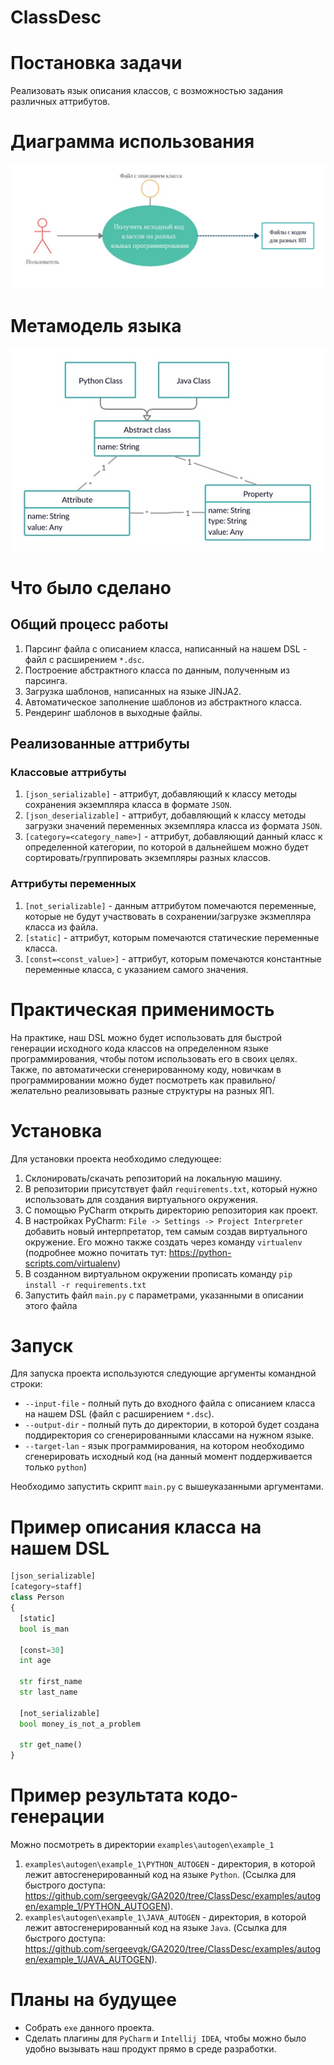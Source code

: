 # ClassDesc
# Постановка задачи  
Реализовать язык описания классов, с возможностью задания различных аттрибутов.

# Диаграмма использования  
![Диаграмма использования](pics/using_diagram.jpg)  
# Метамодель языка  
![Метамодель](pics/metamodel.jpg)  

# Что было сделано
## Общий процесс работы
1. Парсинг файла с описанием класса, написанный на нашем DSL - файл с расширением `*.dsc`.
2. Построение абстрактного класса по данным, полученным из парсинга.
3. Загрузка шаблонов, написанных на языке JINJA2.
4. Автоматическое заполнение шаблонов из абстрактного класса. 
5. Рендеринг шаблонов в выходные файлы.

## Реализованные аттрибуты
### Классовые аттрибуты 
1. `[json_serializable]` - аттрибут, добавляющий к классу методы сохранения экземпляра класса в формате `JSON`.
2. `[json_deserializable]` - аттрибут, добавляющий к классу методы загрузки значений переменных экземпляра класса из формата `JSON`.
3. `[category=<category_name>]` - аттрибут, добавляющий данный класс к определенной категории, по которой в дальнейшем можно будет сортировать/группировать экземпляры разных классов.

### Аттрибуты переменных
1. `[not_serializable]` - данным аттрибутом помечаются переменные, которые не будут участвовать в сохранении/загрузке экзмепляра класса из файла.
2. `[static]` - аттрибут, которым помечаются статические переменные класса.
3. `[const=<const_value>]` - аттрибут, которым помечаются константные переменные класса, с указанием самого значения.

# Практическая применимость
На практике, наш DSL можно будет использовать для быстрой генерации исходного кода классов на определенном языке программирования, чтобы потом использовать его в своих целях. Также, по автоматически сгенерированному коду, новичкам в программировании можно будет посмотреть как правильно/желательно реализовывать разные структуры на разных ЯП.

# Установка
Для установки проекта необходимо следующее:
1. Склонировать/скачать репозиторий на локальную машину.
2. В репозитории присутствует файл `requirements.txt`, который нужно использовать для создания виртуального окружения.
3. С помощью PyCharm открыть директорию репозитория как проект.
4. В настройках PyCharm: `File -> Settings -> Project Interpreter` добавить новый интерпретатор, тем самым создав виртуального окружение. Его можно также создать через команду `virtualenv` (подробнее можно почитать тут: https://python-scripts.com/virtualenv)
5. В созданном виртуальном окружении прописать команду `pip install -r requirements.txt`
6. Запустить файл `main.py` с параметрами, указанными в описании этого файла

# Запуск
Для запуска проекта используются следующие аргументы командной строки:
* `--input-file` - полный путь до входного файла с описанием класса на нашем DSL (файл с расширением `*.dsc`).
* `--output-dir` - полный путь до директории, в которой будет создана поддиректория со сгенерированными классами на нужном языке.
* `--target-lan` - язык программирования, на котором необходимо сгенерировать исходный код (на данный момент поддерживается только `python`)

Необходимо запустить скрипт `main.py` с вышеуказанными аргументами.

# Пример описания класса на нашем DSL
```python
[json_serializable]
[category=staff]
class Person
{
  [static]
  bool is_man
  
  [const=30]
  int age
  
  str first_name
  str last_name
  
  [not_serializable]
  bool money_is_not_a_problem

  str get_name()
}
```

# Пример результата кодо-генерации
Можно посмотреть в директории `examples\autogen\example_1`
1. `examples\autogen\example_1\PYTHON_AUTOGEN` - директория, в которой лежит автосгенерированный код на языке `Python`. (Ссылка для быстрого доступа: https://github.com/sergeevgk/GA2020/tree/ClassDesc/examples/autogen/example_1/PYTHON_AUTOGEN).
2. `examples\autogen\example_1\JAVA_AUTOGEN` - директория, в которой лежит автосгенерированный код на языке `Java`. (Ссылка для быстрого доступа: https://github.com/sergeevgk/GA2020/tree/ClassDesc/examples/autogen/example_1/JAVA_AUTOGEN).

# Планы на будущее
* Собрать `exe` данного проекта.
* Сделать плагины для `PyCharm` и `Intellij IDEA`, чтобы можно было удобно вызывать наш продукт прямо в среде разработки.
